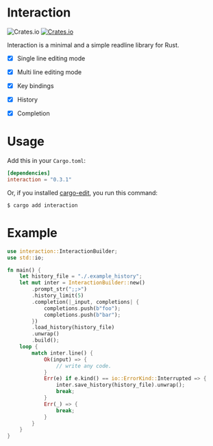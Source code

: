 # Interaction
![Crates.io](https://img.shields.io/crates/l/interaction)
[![Crates.io](https://img.shields.io/crates/v/interaction.svg)](https://crates.io/crates/interaction)

Interaction is a minimal and a simple readline library for Rust.

* [x] Single line editing mode
* [x] Multi line editing mode
* [x] Key bindings
* [x] History
* [x] Completion


# Usage
Add this in your `Cargo.toml`:

```toml
[dependencies]
interaction = "0.3.1"
```

Or, if you installed [cargo-edit](https://github.com/killercup/cargo-edit), you run this command:

```sh
$ cargo add interaction
```

# Example

```rust
use interaction::InteractionBuilder;
use std::io;

fn main() {
    let history_file = "./.example_history";
    let mut inter = InteractionBuilder::new()
        .prompt_str(";;>")
        .history_limit(5)
        .completion(|_input, completions| {
            completions.push(b"foo");
            completions.push(b"bar");
        })
        .load_history(history_file)
        .unwrap()
        .build();
    loop {
        match inter.line() {
            Ok(input) => {
                // write any code.
            }
            Err(e) if e.kind() == io::ErrorKind::Interrupted => {
                inter.save_history(history_file).unwrap();
                break;
            }
            Err(_) => {
                break;
            }
        }
    }
}
```

